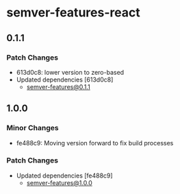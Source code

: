 # semver-features-react

## 0.1.1

### Patch Changes

- 613d0c8: lower version to zero-based
- Updated dependencies [613d0c8]
  - semver-features@0.1.1

## 1.0.0

### Minor Changes

- fe488c9: Moving version forward to fix build processes

### Patch Changes

- Updated dependencies [fe488c9]
  - semver-features@1.0.0
